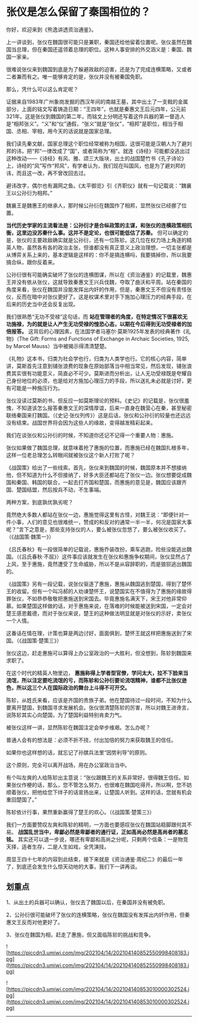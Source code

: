 # 张仪是怎么保留了秦国相位的？

你好，欢迎来到《熊逸讲透资治通鉴》。

上一讲谈到，张仪在魏国很可能只是兼职，秦国还给他留着位置呢。张仪虽然在魏国当总理，但在秦国还遥领着总理的职位。这种人事安排的外交涵义是：秦国、魏国一家亲。

很难说张仪来到魏国到底是为了躲避政敌的迫害，还是为了完成连横策略，又或者二者兼而有之。唯一能够肯定的是，张仪并没有被秦国免职。

那么，凭什么可以这么肯定呢？

证据来自1983年广州象岗发掘的西汉年间的南越王墓，其中出土了一支戟的金属部分，上面的铭文写着铸造日期：“王四年”，也就是秦惠文王后元四年，公元前321年。这是张仪到魏国的第二年，而铭文上分明还写着这件兵器的第一督造人是“相邦张义”。“义”和“仪”通假，“张义”就是“张仪”，“相邦”是职位，相当于相国、丞相、宰相，用今天的话说就是国家总理。

我们读先秦文献，国家总理这个职位经常被称为相国，这很可能是汉朝人为了避刘邦的讳，把“邦”一律改成了“国”，或者简称为“相”。就连《诗经》可能都没逃出过这种改动——《诗经》有风、雅、颂三大版块，出土的战国楚竹书《孔子诗论》上，诗经的“风”写作“邦风”，有学者认为，我们现在叫国风，也是为了避刘邦的讳，而且这一改，再不曾改回去过。

避讳改字，偶尔也有漏网之鱼。《太平御览》引《齐职仪》就有一句记载说：“魏襄王以公孙衍为相邦。”

魏襄王是魏惠王的继承人，那时候公孙衍在魏国作了相邦，显然张仪已经挪了位置。

 **当代历史学家的主流看法是：公孙衍才是合纵政策的主谋，和张仪的连横政策相抗衡，这里边没苏秦什么事。这并不是定论，也很可能低估了苏秦。** 但可以确定的是，张仪的主要政敌确实就是公孙衍，还有一位陈轸。这几位在权力场上角逐的精英人物，虽然各有各的政治主张，但谁都没有真正意义上政治理想，一切主张都是从博弈关系上来的，基本逻辑是这样的：你不是搞连横吗，我要搞掉你，所以我要搞合纵，跟你反着来。

公孙衍很有可能确实破坏了张仪的连横图谋，所以在《资治通鉴》的记载里，魏惠王并没有依从张仪，这就导致秦惠文王兴兵伐魏，夺取了曲沃和平周。站在秦国的角度来看，张仪在魏国并没能发挥出内奸的作用，但是，秦惠文王不但没有责怪张仪，反而在暗中对张仪更好了。这是权谋术里对手下施加心理压力的经典手段，在后来的历史当中还会反复出现。

我们很熟悉“无功不受禄”这句话，而 **站在管理者的角度，在特定情况下很喜欢无功施禄，为的就是让人产生无功受禄的惶恐心态，以期在今后得到无功受禄者的加倍报答。** 这背后的心理因素，在法国学者马塞尔·莫斯1925年发表的经典著作《礼物》（The Gift: Forms and Functions of Exchange in Archaic Societies, 1925, by Marcel Mauss）当中被揭示得清清楚楚。

《礼物》这本书，归类为社会学也行，归类为人类学也行。它的核心内容，简单讲，莫斯首先注意到铺张浪费的现象在原始部落当中相当常见，然后发现，铺张浪费其实很有功能意义，简直必不可少。莫斯进而分析出，让人无功受禄既是夸耀自己身份地位的必须，也是给对方施加心理压力的手段，所以送礼未必就是讨好，更有可能是一种施压行为。

张仪没读过莫斯的书，但反应一如莫斯理论的预料。《史记》的记载是，张仪很羞愧，不知道该怎么报答秦惠文王的深情厚谊，后来一直身在魏营心在秦，甚至秘密联络秦国来打魏国。（《史记·张仪列传》）这是后话，张仪和公孙衍的较量也还远远没有结束。战国世界将会因为这些人的缘故，变得越发精彩起来。

我们在谈张仪和公孙衍的时候，不知道你还记不记得一个重要人物：惠施。

张仪如果做了魏国总理，就意味着抢了惠施的位置，而惠施已经在魏国扎根多年，这样一位老总理怎么转眼间就被张仪这个新人打败了呢？

《战国策》给出了一些线索。首先，张仪来到魏国的时候，魏国原本并不想接纳他，但不知道为什么不但接纳了，好多大臣还都站在了张仪一边。张仪想要促成魏国和秦国、韩国的联合，一起去打齐国和楚国，而惠施的意见是，魏国应该跟齐国、楚国结盟，然后按兵不动，不生事端。

两种方案，到底孰优孰劣呢？

竟然绝大多数人都站在张仪一边，惠施觉得这里有古怪，对魏王说：“即便针对一件小事，人们的意见也很难统一，赞成的和反对的通常一半一半，何况是国家大事呢？”言下之意是，那些支持张仪的人，要么被张仪忽悠了，要么被张仪收买了。（《战国策·魏策一》）

《吕氏春秋》有一段很简单的记载说，惠施乔装改扮，乘车逃跑，险些没能逃出魏国。（《吕氏春秋·不屈》）这件事应该就发生在张仪和惠施争权期间，张仪显然占了上风，至于惠施，竟然遭受了生命威胁，所以不是从容辞职的，而是狼狈逃出魏国的。

《战国策》另有一段记载，说张仪驱逐了惠施，惠施从魏国逃到楚国，得到了楚怀王的收留。但有一个叫冯郝的人劝谏楚怀王，说楚国实在不值得为了惠施的缘故得罪张仪，不如恭恭敬敬把惠施送到宋国去。毕竟惠施名满天下，宋王对他非常仰慕。如果楚国这样做的话，对于惠施来说，在落难的时候能被送到宋国，一定会对楚王感恩戴德，而对于张仪来说，楚王的这种做法明显就是对张仪的示好，卖张仪一个人情。

这番话在情在理，计策也算是两边讨好，面面俱到，楚怀王就这样把惠施送到了宋国。（《战国策·楚策三》）

张仪这边，赶走惠施可以算得上办公室政治的一大胜利，但没想到，陈轸到魏国来求职了。

在这个时代的精英人物里边， **惠施称得上学者型官僚，学问太大，拉不下脸来当流氓，所以注定要吃流氓的亏，而陈轸和公孙衍要论流氓精神，谁都不比张仪逊色，所以这三个人在国际政治的舞台上斗得不可开交。**

陈轸，从姓氏来看，应该是齐国的贵族子弟。他在楚国待过一段时间，不知为什么要离开楚国，到魏国寻求发展机会。张仪很清楚陈轸的厉害，所以对魏王进谗言，说陈轸其实心向楚国，为了楚国利益特别肯卖力气。

被张仪这样一讲，显然陈轸在魏国注定会举步维艰。怎么办呢？

普通人会有的想法是：必须不折不挠，付出加倍的努力来获取魏王的信任。

如果你也这样想的话，就忘记了孙膑兵法里“因势利导”的原则。

这个原则，完全可以离开战场，用在办公室政治当中。

有个叫左爽的人给陈轸出主意说：“张仪跟魏王的关系非常好，很得魏王信任。如果张仪作梗的话，那么，您不管怎么努力，也很难在魏国吃得开。所以啊，您不妨顺着张仪，把他给您下绊子的话宣扬出来，让楚国人听到。这样的话，您就有机会重回楚国了。”

陈轸依计行事，果然重新赢得了楚王的欢心。（《战国策·楚策三》）

我们一方面要赞叹左爽和陈轸的精明，一方面也要感叹张仪在魏国站稳脚跟何其不易。 **战国乱世当中，卑鄙必然是卑鄙者的通行证，正如高尚必然是高尚者的墓志铭。** 其实还可以退一步说，哪还有卑鄙和高尚之分呢，只剩两个信条：一是物竞天择，适者生存，二是人生如戏，全凭演技。

周显王四十七年的内容到此结束，接下来就是《资治通鉴·周纪二》的最后一年了，到底还会发生什么惊天动地的大事，我们下一讲再谈。

## 划重点

1、从出土的兵器可以确认，张仪去了魏国以后，在秦国并没有被免职。

2、公孙衍很可能破坏了张仪的连横策略，张仪在魏国没有发挥出内奸作用，但秦惠文王反而对他更好了。

3、张仪在魏国为相，赶走了惠施，但又面临陈轸的挑战和竞争。

![https://piccdn3.umiwi.com/img/202104/14/202104140852550998408183.jpg](https://piccdn3.umiwi.com/img/202104/14/202104140852550998408183.jpg)

![https://piccdn3.umiwi.com/img/202104/14/202104140853010000302524.jpg](https://piccdn3.umiwi.com/img/202104/14/202104140853010000302524.jpg)

---
